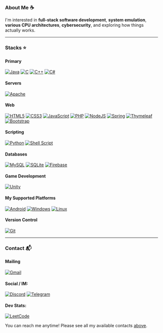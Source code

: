 ### About Me ☕
I'm interested in **full-stack software development**, **system emulation**, **various CPU architectures**, **cybersecurity**, and exploring how things actually works.

---

### Stacks ⭐
#### Primary
[![Java](https://img.shields.io/badge/java-%23ED8B00.svg?style=flat-square&logo=openjdk&logoColor=white)](#)
[![C](https://img.shields.io/badge/c-%2300599C.svg?style=flat-square&logo=c&logoColor=white)](#)
[![C++](https://img.shields.io/badge/c++-%2300599C.svg?style=flat-square&logo=c%2B%2B&logoColor=white)](#)
[![C#](https://img.shields.io/badge/c%23-%23239120.svg?style=flat-square&logo=csharp&logoColor=white)](#)

#### Servers
[![Apache](https://img.shields.io/badge/apache-%23D42029.svg?style=flat-square&logo=apache&logoColor=white)](#)

#### Web
[![HTML5](https://img.shields.io/badge/html5-%23E34F26.svg?style=flat-square&logo=html5&logoColor=white)](#)
[![CSS3](https://img.shields.io/badge/css3-%231572B6.svg?style=flat-square&logo=css3&logoColor=white)](#)
[![JavaScript](https://img.shields.io/badge/javascript-%23323330.svg?style=flat-square&logo=javascript&logoColor=%23F7DF1E)](#)
[![PHP](https://img.shields.io/badge/php-%23777BB4.svg?style=flat-square&logo=php&logoColor=white)](#)
[![NodeJS](https://img.shields.io/badge/node.js-6DA55F?style=flat-square&logo=node.js&logoColor=white)](#)
[![Spring](https://img.shields.io/badge/spring-%236DB33F.svg?style=flat-square&logo=spring&logoColor=white)](#)
[![Thymeleaf](https://img.shields.io/badge/Thymeleaf-%23005C0F.svg?style=flat-square&logo=Thymeleaf&logoColor=white)](#)
[![Bootstrap](https://img.shields.io/badge/bootstrap-%238511FA.svg?style=flat-square&logo=bootstrap&logoColor=white)](#)

#### Scripting
[![Python](https://img.shields.io/badge/python-3670A0?style=flat-square&logo=python&logoColor=ffdd54)](#)
[![Shell Script](https://img.shields.io/badge/shell_script-%23121011.svg?style=flat-square&logo=gnu-bash&logoColor=white)](#)

#### Databases
[![MySQL](https://img.shields.io/badge/mysql-4479A1.svg?style=flat-square&logo=mysql&logoColor=white)](#)
[![SQLite](https://img.shields.io/badge/sqlite-%2307405e.svg?style=flat-square&logo=sqlite&logoColor=white)](#)
[![Firebase](https://img.shields.io/badge/firebase-a08021?style=flat-square&logo=firebase&logoColor=ffcd34)](#)

#### Game Development
[![Unity](https://img.shields.io/badge/unity-%23000000.svg?style=flat-square&logo=unity&logoColor=white)](#)

#### My Supported Platforms
[![Android](https://img.shields.io/badge/Android-3DDC84?style=flat-square&logo=android&logoColor=white)](#)
[![Windows](https://img.shields.io/badge/Windows-0078D6?style=flat-square&logo=windows&logoColor=white)](#)
[![Linux](https://img.shields.io/badge/Linux-FCC624?style=flat-square&logo=linux&logoColor=black)](#)

#### Version Control
[![Git](https://img.shields.io/badge/git-%23F05033.svg?style=flat-square&logo=git&logoColor=white)](#)

---

### Contact 📬
#### Mailing
[![Gmail](https://img.shields.io/badge/Gmail-D14836?style=for-the-badge&logo=gmail&logoColor=white)](imfireclouu@gmail.com)

#### Social / IM:
[![Discord](https://img.shields.io/badge/Discord-%235865F2.svg?style=for-the-badge&logo=discord&logoColor=white)](https://discord.com/invite/eYFEUEq3)
[![Telegram](https://img.shields.io/badge/Telegram-2CA5E0?style=for-the-badge&logo=telegram&logoColor=white)](https://t.me/fireclouu)

#### Dev Stats:
[![LeetCode](https://img.shields.io/badge/LeetCode-000000?style=for-the-badge&logo=LeetCode&logoColor=#d16c06)](https://leetcode.com/u/fireclouu)


You can reach me anytime! Please see all my available contacts [above](#).


<!-- STATISTICS !-->
<!-- purposedly hidden by me ;) !-->
<img width="0" src="https://komarev.com/ghpvc/?username=fireclouu&style=flat&base=0" />
